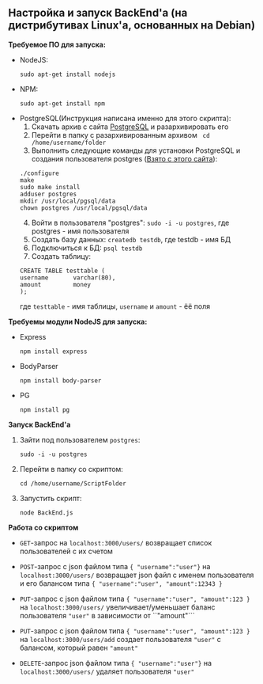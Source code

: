 
## Настройка и запуск BackEnd'а (на дистрибутивах Linux'a, основанных на Debian)


**Требуемое ПО для запуска:**
- NodeJS:
  ```
  sudo apt-get install nodejs
  ```
- NPM:
  ```
  sudo apt-get install npm
  ```
- PostgreSQL(Инструкция написана именно для этого скрипта):
  1. Скачать архив с сайта [PostgreSQL](https://www.postgresql.org/ftp/source/v12.1/) и разархивировать его
  2. Перейти в папку c разархивированным архивом ``` cd /home/username/folder```
  3. Выполнить следующие команды для установки PostgreSQL и создания пользователя postgres ([Взято с этого сайта](https://postgrespro.ru/docs/postgresql/12/installation)):
  ```
  ./configure
  make
  sudo make install
  adduser postgres
  mkdir /usr/local/pgsql/data
  chown postgres /usr/local/pgsql/data
  ```
  4. Войти в пользователя "postgres":
  ``` sudo -i -u postgres ```, где postgres - имя пользователя
  5. Создать базу данных:
  ```createdb testdb```, где testdb - имя БД
  6. Подключиться к БД:
  ```psql testdb```
  7. Создать таблицу:
  ``` 
  CREATE TABLE testtable (
  username       varchar(80),
  amount         money          
  );
  ```
  где ```testtable``` - имя таблицы, ```username``` и ```amount``` - ёё поля
  
**Требуемы модули NodeJS для запуска:**
- Express
    ```
    npm install express
    ```
- BodyParser
    ```
    npm install body-parser
    ```
- PG
    ```
    npm install pg
    ```
**Запуск BackEnd'а**
1. Зайти под пользователем ```postgres```:
   ```
   sudo -i -u postgres
   ```
2. Перейти в папку со скриптом:
   ``` 
   cd /home/username/ScriptFolder
   ```
3. Запустить скрипт:
   ``` 
   node BackEnd.js
   ```

**Работа со скриптом**
- ```GET```-запрос на ```localhost:3000/users/``` возвращает список пользователей с их счетом

- ```POST```-запрос с json файлом типа ```{ "username":"user"}``` на ```localhost:3000/users/``` возвращает json файл с именем пользователя и его балансом типа ```{ "username":"user", "amount":12343 }``` 

- ```PUT```-запрос с json файлом типа ```{ "username":"user", "amount":123 }``` на ```localhost:3000/users/``` увеличивает/уменьшает баланс пользователя ``"user"`` в зависимости от ``"amount"```

- ```PUT```-запрос с json файлом типа ```{ "username":"user", "amount":123 }``` на ```localhost:3000/users/add``` создает пользователя     ```"user"``` с балансом, который равен ```"amount"```

- ```DELETE```-запрос json файлом типа ```{ "username":"user"}``` на ```localhost:3000/users/``` удаляет пользователя ```"user"```
